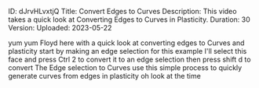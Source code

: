 ID: dJrvHLvxtjQ
Title: Convert Edges to Curves
Description: This video takes a quick look at Converting Edges to Curves in Plasticity.
Duration: 30
Version: 
Uploaded: 2023-05-22

yum yum
Floyd here with a quick look at
converting edges to Curves and
plasticity start by making an edge
selection for this example I'll select
this face and press Ctrl 2 to convert it
to an edge selection then press shift d
to convert The Edge selection to Curves
use this simple process to quickly
generate curves from edges in plasticity
oh look at the time
